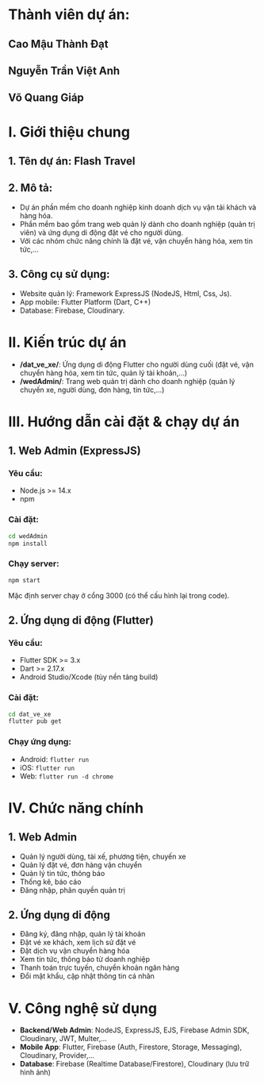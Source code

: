 # Thành viên dự án:

## Cao Mậu Thành Đạt
## Nguyễn Trần Việt Anh
## Võ Quang Giáp

# I. Giới thiệu chung

## 1. Tên dự án: Flash Travel

## 2. Mô tả:

- Dự án phần mềm cho doanh nghiệp kinh doanh dịch vụ vận tải khách và hàng hóa.
- Phần mềm bao gồm trang web quản lý dành cho doanh nghiệp (quản trị viên) và ứng dụng di động đặt vé cho người dùng.
- Với các nhóm chức năng chính là đặt vé, vận chuyển hàng hóa, xem tin tức,...

## 3. Công cụ sử dụng:

- Website quản lý: Framework ExpressJS (NodeJS, Html, Css, Js).
- App mobile: Flutter Platform (Dart, C++)
- Database: Firebase, Cloudinary.

# II. Kiến trúc dự án

- **/dat_ve_xe/**: Ứng dụng di động Flutter cho người dùng cuối (đặt vé, vận chuyển hàng hóa, xem tin tức, quản lý tài khoản,...)
- **/wedAdmin/**: Trang web quản trị dành cho doanh nghiệp (quản lý chuyến xe, người dùng, đơn hàng, tin tức,...)

# III. Hướng dẫn cài đặt & chạy dự án

## 1. Web Admin (ExpressJS)

### Yêu cầu:
- Node.js >= 14.x
- npm

### Cài đặt:
```bash
cd wedAdmin
npm install
```

### Chạy server:
```bash
npm start
```
Mặc định server chạy ở cổng 3000 (có thể cấu hình lại trong code).

## 2. Ứng dụng di động (Flutter)

### Yêu cầu:
- Flutter SDK >= 3.x
- Dart >= 2.17.x
- Android Studio/Xcode (tùy nền tảng build)

### Cài đặt:
```bash
cd dat_ve_xe
flutter pub get
```

### Chạy ứng dụng:
- Android: `flutter run`
- iOS: `flutter run`
- Web: `flutter run -d chrome`

# IV. Chức năng chính

## 1. Web Admin

- Quản lý người dùng, tài xế, phương tiện, chuyến xe
- Quản lý đặt vé, đơn hàng vận chuyển
- Quản lý tin tức, thông báo
- Thống kê, báo cáo
- Đăng nhập, phân quyền quản trị

## 2. Ứng dụng di động

- Đăng ký, đăng nhập, quản lý tài khoản
- Đặt vé xe khách, xem lịch sử đặt vé
- Đặt dịch vụ vận chuyển hàng hóa
- Xem tin tức, thông báo từ doanh nghiệp
- Thanh toán trực tuyến, chuyển khoản ngân hàng
- Đổi mật khẩu, cập nhật thông tin cá nhân

# V. Công nghệ sử dụng

- **Backend/Web Admin**: NodeJS, ExpressJS, EJS, Firebase Admin SDK, Cloudinary, JWT, Multer,...
- **Mobile App**: Flutter, Firebase (Auth, Firestore, Storage, Messaging), Cloudinary, Provider,...
- **Database**: Firebase (Realtime Database/Firestore), Cloudinary (lưu trữ hình ảnh)

